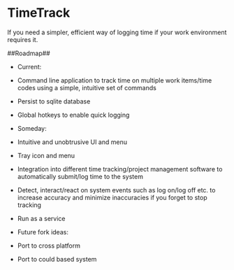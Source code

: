 # TimeTrack

If you need a simpler, efficient way of logging time if your work environment requires it.

##Roadmap##
* Current:
 * Command line application to track time on multiple work items/time codes using a simple, intuitive set of commands
 * Persist to sqlite database
 * Global hotkeys to enable quick logging

* Someday:
 * Intuitive and unobtrusive UI and menu
 * Tray icon and menu
 * Integration into different time tracking/project management software to automatically submit/log time to the system
 * Detect, interact/react on system events such as log on/log off etc. to increase accuracy and minimize inaccuracies if you forget to stop tracking
 * Run as a service

* Future fork ideas:
 * Port to cross platform
 * Port to could based system
